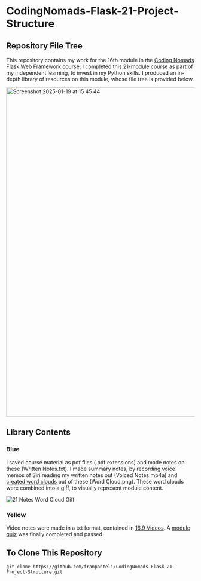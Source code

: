 
# CodingNomads-Flask-21-Project-Structure
## Repository File Tree
This repository contains my work for the 16th module in the [Coding Nomads Flask Web Framework](https://codingnomads.com/course/python-flask-web-framework) course. I completed this 21-module course as part of my independent learning, to invest in my Python skills. I produced an in-depth library of resources on this module, whose file tree is provided below. 

<img width="881" alt="Screenshot 2025-01-19 at 15 45 44" src="https://github.com/user-attachments/assets/cd8e2065-af41-4af9-9901-f31ec42e6ed6" />

## Library Contents
### Blue
I saved course material as pdf files (.pdf extensions) and made notes on these (Written Notes.txt). I made summary notes, by recording voice memos of Siri reading my written notes out (Voiced Notes.mp4a) and [created word clouds](https://wordart.com/create) out of these (Word Cloud.png). These word clouds were combined into a giff, to visually represent module content.

![21 Notes Word Cloud Giff](https://github.com/user-attachments/assets/99eeef87-61ae-488a-a20b-a8e65e0539f5)

### Yellow
Video notes were made in a txt format, contained in [16.9 Videos](https://github.com/franpanteli/CodingNomads-Flask-16-Performance-Optimisation/tree/main/16.9%20Videos). A [module quiz](https://github.com/franpanteli/CodingNomads-Flask-16-Performance-Optimisation/blob/main/16.10%20Quizzes/16.10%20Quiz%20Representing%20Content.pdf) was finally completed and passed. 

## To Clone This Repository
```
git clone https://github.com/franpanteli/CodingNomads-Flask-21-Project-Structure.git
```
